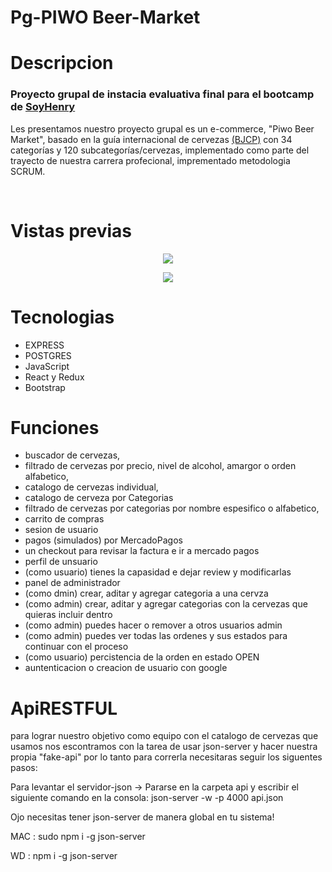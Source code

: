 # Pg-PIWO Beer-Market
 
# Descripcion
 <h3>Proyecto grupal de instacia evaluativa final para el bootcamp de <a href="https://www.soyhenry.com/about-us">SoyHenry</a></h3>
<p>Les presentamos nuestro proyecto grupal es un e-commerce, "Piwo Beer Market", basado en la guía internacional de cervezas  <a href="https://www.thebeertimes.com/guia-de-estilos-de-cerveza-bjcp-2015-espanol/">(BJCP)</a> con 34 categorías y 120 subcategorías/cervezas, implementado como parte del trayecto de nuestra carrera profecional, imprementado metodologia SCRUM.</p>
 <br/>
 
# Vistas previas

<p align="center" >
<img src="https://i.postimg.cc/PxVDQh79/Captura-web-21-12-2021-8214-localhost.jpg" />
</p>

<p align="center" >
<img src="https://i.postimg.cc/PqgWgdyD/Captura-web-21-12-2021-92148-localhost.jpg" />
</p>

# Tecnologias 

 - EXPRESS
 - POSTGRES
 - JavaScript
 - React y Redux
 - Bootstrap

# Funciones 

 - buscador de cervezas,
 - filtrado de cervezas por precio, nivel de alcohol, amargor o orden alfabetico,
 - catalogo de cervezas individual,
 - catalogo de cerveza por Categorias
 - filtrado de cervezas por categorias  por nombre espesifico o alfabetico,
 - carrito de compras 
 - sesion de usuario
 - pagos (simulados) por MercadoPagos
 - un checkout para revisar la factura e ir a mercado pagos 
 - perfil de unsuario
 - (como usuario) tienes la capasidad e dejar review y modificarlas 
 - panel de administrador
 - (como dmin) crear, aditar y agregar categoria a una cervza
 - (como admin) crear, aditar y agregar categorias con la cervezas que quieras incluir dentro
 - (como admin) puedes hacer o remover a otros usuarios admin
 - (como admin) puedes ver todas las ordenes y sus estados para continuar con el proceso 
 - (como usuario) percistencia de la orden en estado OPEN 
 - auntenticacion o creacion de usuario con google

# ApiRESTFUL

para lograr nuestro objetivo como equipo con el catalogo de cervezas que usamos nos escontramos con la tarea de usar json-server y hacer nuestra propia "fake-api" por lo tanto para correrla necesitaras seguir los siguentes pasos: 

 Para levantar el servidor-json -> Pararse en la carpeta api y escribir el siguiente comando en la consola: json-server -w -p 4000  api.json
 
 Ojo necesitas tener json-server de manera global en tu sistema!

 MAC : sudo npm i -g json-server
 
 WD : npm i -g json-server
 


 
